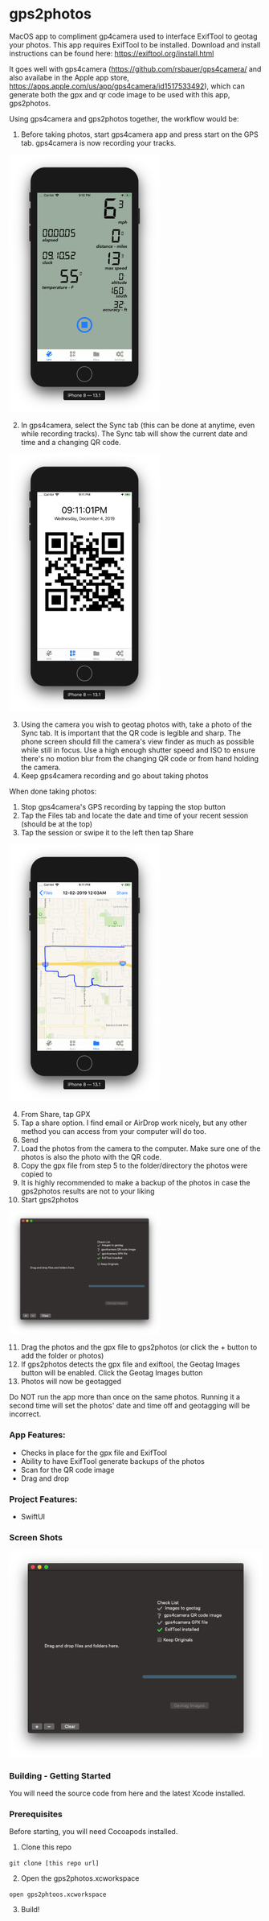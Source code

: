 # gps2photos
MacOS app to compliment gp4camera used to interface ExifTool to geotag your photos. This app requires ExifTool to be installed. Download and install instructions can be found here: https://exiftool.org/install.html   

It goes well with gps4camera (https://github.com/rsbauer/gps4camera/ and also availabe in the Apple app store, https://apps.apple.com/us/app/gps4camera/id1517533492), which can generate both the gpx and qr code image to be used with this app, gps2photos.

Using gps4camera and gps2photos together, the workflow would be:  

1. Before taking photos, start gps4camera app and press start on the GPS tab.  gps4camera is now recording your tracks.  
<img src="https://raw.githubusercontent.com/rsbauer/gps4camera/master/images/gps.png" width="300" />

2. In gps4camera, select the Sync tab (this can be done at anytime, even while recording tracks).  The Sync tab will show the current date and time and a changing QR code.  
<img src="https://raw.githubusercontent.com/rsbauer/gps4camera/master/images/qr.png" width="300" />

3. Using the camera you wish to geotag photos with, take a photo of the Sync tab. It is important that the QR code is legible and sharp. The phone screen should fill the camera's view finder as much as possible while still in focus.  Use a high enough shutter speed and ISO to ensure there's no motion blur from the changing QR code or from hand holding the camera.
4. Keep gps4camera recording and go about taking photos


When done taking photos:

1. Stop gps4camera's GPS recording by tapping the stop button
2. Tap the Files tab and locate the date and time of your recent session (should be at the top)
3. Tap the session or swipe it to the left then tap Share
<img src="https://raw.githubusercontent.com/rsbauer/gps4camera/master/images/map.png" width="300" />

4. From Share, tap GPX
5. Tap a share option. I find email or AirDrop work nicely, but any other method you can access from your computer will do too.
6. Send
7. Load the photos from the camera to the computer. Make sure one of the photos is also the photo with the QR code. 
8. Copy the gpx file from step 5 to the folder/directory the photos were copied to
9. It is highly recommended to make a backup of the photos in case the gps2photos results are not to your liking
10. Start gps2photos
<img src="https://raw.githubusercontent.com/rsbauer/gps2photos/master/Images/gps2photos-start.png" width="300" /> 

11. Drag the photos and the gpx file to gps2photos (or click the + button to add the folder or photos)
12. If gps2photos detects the gpx file and exiftool, the Geotag Images button will be enabled. Click the Geotag Images button
13. Photos will now be geotagged

Do NOT run the app more than once on the same photos.  Running it a second time will set the photos' date and time off and geotagging will be incorrect.  

### App Features:
* Checks in place for the gpx file and ExifTool
* Ability to have ExifTool generate backups of the photos
* Scan for the QR code image
* Drag and drop

### Project Features:
* SwiftUI

### Screen Shots

<img src="https://raw.githubusercontent.com/rsbauer/gps2photos/master/Images/gps2photos-start.png" width="752"> 

### Building - Getting Started

You will need the source code from here and the latest Xcode installed.  

### Prerequisites

Before starting, you will need Cocoapods installed.  

1. Clone this repo

  `git clone [this repo url]`

2. Open the gps2photos.xcworkspace

  `open gps2phtoos.xcworkspace`

3. Build!
